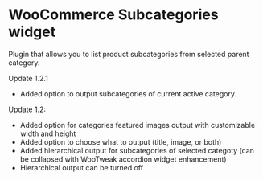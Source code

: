 # WooCommerce Subcategories widget

Plugin that allows you to list product subcategories from selected parent category.

Update 1.2.1
* Added option to output subcategories of current active category.

Update 1.2:
* Added option for categories featured images output with customizable width and height
* Added option to choose what to output (title, image, or both)
* Added hierarchical output for subcategories of selected categoty (can be collapsed with WooTweak accordion widget enhancement) 
* Hierarchical output can be turned off